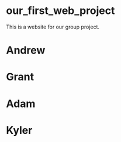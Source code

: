 # our_first_web_project
This is a website for our group project.

# Andrew

# Grant

# Adam

# Kyler
